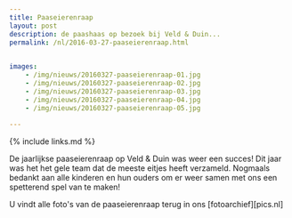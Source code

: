 ```yaml
---
title: Paaseierenraap
layout: post
description: de paashaas op bezoek bij Veld & Duin...
permalink: /nl/2016-03-27-paaseierenraap.html

    
images: 
    - /img/nieuws/20160327-paaseierenraap-01.jpg
    - /img/nieuws/20160327-paaseierenraap-02.jpg
    - /img/nieuws/20160327-paaseierenraap-03.jpg
    - /img/nieuws/20160327-paaseierenraap-04.jpg
    - /img/nieuws/20160327-paaseierenraap-05.jpg
    
---
```


{% include links.md %}

De jaarlijkse paaseierenraap op Veld & Duin was weer een succes! Dit jaar was het het gele team dat de meeste eitjes heeft verzameld. Nogmaals bedankt aan alle kinderen en hun ouders om er weer samen met ons een spetterend spel van te maken! 

U vindt alle foto's van de paaseierenraap terug in ons [fotoarchief][pics.nl]



